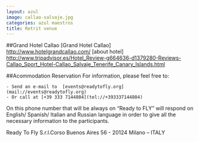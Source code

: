 ```yaml
---
layout: azul
image: callao-salvaje.jpg
categories: azul maestros
title: Retrit venue
---
```

##Grand Hotel Callao
[Grand Hotel Callao] <http://www.hotelgrandcallao.com/>
[about hotel] <http://www.tripadvisor.es/Hotel_Review-g664636-d1379280-Reviews-Callao_Sport_Hotel-Callao_Salvaje_Tenerife_Canary_Islands.html>

##Acommodation Reservation
For information, please feel free to:

	- Send an e-mail to  [events@readytofly.org](mail://events@readytofly.org)
	- Or call at [+39 333 7144804](tel://+393337144804)

On this phone number that will be always on “Ready to FLY” will respond on English/ Spanish/ Italian and Russian  language in order to give all the necessary information to the participants.      

Ready To Fly S.r.l.Corso Buenos Aires 56 - 20124 Milano – ITALY 

<p><a id="formAnchor286202867" name="form286202867"></a><a id="formAnchor286202867" name="form286202867"></a> <script type="text/javascript" src="http://fs18.formsite.com/include/form/embedManager.js?286202867"></script> <script type="text/javascript">
EmbedManager.embed({
	key: "http://fs18.formsite.com/res/showFormEmbed?EParam=B6fiTn%2BRcO6x%2FPtlRui7eqw01a9RmQhU&286202867",
	width: "100%"
});
</script> <!-- Notes:  To control the width of the form, change width: "100%" to any number or percentage. To pre-populate fields in the form or to use a custom resize callback, see http://fs18.formsite.com/documentation/embedded-form.html --></p>
